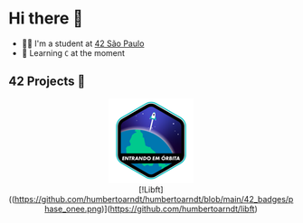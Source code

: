 # Hi there 👋
* 👨‍🎓 I'm a student at [42 São Paulo](https://www.42sp.org.br)
* 🔰 Learning `C` at the moment

## 42 Projects 🚀

<div align="center">

![Phase One](https://github.com/humbertoarndt/humbertoarndt/blob/main/42_badges/phase_onee.png)  
[!Libft]((https://github.com/humbertoarndt/humbertoarndt/blob/main/42_badges/phase_onee.png)](https://github.com/humbertoarndt/libft)

</div>

